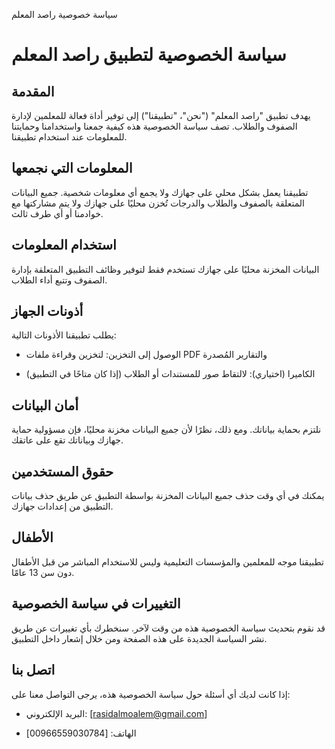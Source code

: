 
سياسة خصوصية راصد المعلم
# سياسة الخصوصية لتطبيق راصد المعلم




## المقدمة


يهدف تطبيق "راصد المعلم" ("نحن"، "تطبيقنا") إلى توفير أداة فعالة للمعلمين لإدارة الصفوف والطلاب. تصف سياسة الخصوصية هذه كيفية جمعنا واستخدامنا وحمايتنا للمعلومات عند استخدام تطبيقنا.


## المعلومات التي نجمعها


تطبيقنا يعمل بشكل محلي على جهازك ولا يجمع أي معلومات شخصية. جميع البيانات المتعلقة بالصفوف والطلاب والدرجات تُخزن محليًا على جهازك ولا يتم مشاركتها مع خوادمنا أو أي طرف ثالث.


## استخدام المعلومات


البيانات المخزنة محليًا على جهازك تستخدم فقط لتوفير وظائف التطبيق المتعلقة بإدارة الصفوف وتتبع أداء الطلاب.


## أذونات الجهاز


يطلب تطبيقنا الأذونات التالية:

- الوصول إلى التخزين: لتخزين وقراءة ملفات PDF والتقارير المُصدرة

- الكاميرا (اختياري): لالتقاط صور للمستندات أو الطلاب (إذا كان متاحًا في التطبيق)


## أمان البيانات


نلتزم بحماية بياناتك. ومع ذلك، نظرًا لأن جميع البيانات مخزنة محليًا، فإن مسؤولية حماية جهازك وبياناتك تقع على عاتقك.


## حقوق المستخدمين


يمكنك في أي وقت حذف جميع البيانات المخزنة بواسطة التطبيق عن طريق حذف بيانات التطبيق من إعدادات جهازك.


## الأطفال


تطبيقنا موجه للمعلمين والمؤسسات التعليمية وليس للاستخدام المباشر من قبل الأطفال دون سن 13 عامًا.


## التغييرات في سياسة الخصوصية


قد نقوم بتحديث سياسة الخصوصية هذه من وقت لآخر. سنخطرك بأي تغييرات عن طريق نشر السياسة الجديدة على هذه الصفحة ومن خلال إشعار داخل التطبيق.


## اتصل بنا


إذا كانت لديك أي أسئلة حول سياسة الخصوصية هذه، يرجى التواصل معنا على:

- البريد الإلكتروني: [rasidalmoalem@gmail.com]

- الهاتف: [00966559030784]
